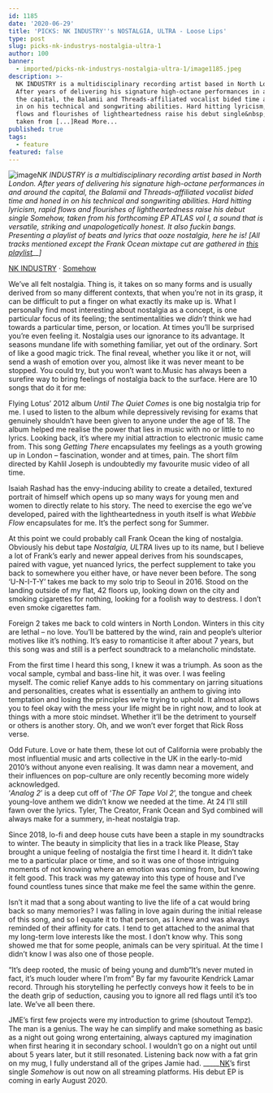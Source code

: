 ```yaml
---
id: 1185
date: '2020-06-29'
title: 'PICKS: NK INDUSTRY''s NOSTALGIA, ULTRA - Loose Lips'
type: post
slug: picks-nk-industrys-nostalgia-ultra-1
author: 100
banner:
  - imported/picks-nk-industrys-nostalgia-ultra-1/image1185.jpeg
description: >-
  NK INDUSTRY is a multidisciplinary recording artist based in North London.
  After years of delivering his signature high-octane performances in and around
  the capital, the Balamii and Threads-affiliated vocalist bided time and honed
  in on his technical and songwriting abilities. Hard hitting lyricism, rapid
  flows and flourishes of lightheartedness raise his debut single&nbsp;Somehow,
  taken from [...]Read More...
published: true
tags:
  - feature
featured: false
---
```

![image](../imported/picks-nk-industrys-nostalgia-ultra-1/image1185.jpeg)_NK INDUSTRY is a multidisciplinary recording artist based in North London. After years of delivering his signature high-octane performances in and around the capital, the Balamii and Threads-affiliated vocalist bided time and honed in on his technical and songwriting abilities. Hard hitting lyricism, rapid flows and flourishes of lightheartedness raise his debut single_ _Somehow, taken from his forthcoming EP ATLAS vol I, a sound that is versatile, striking and unapologetically honest. It also fuckin bangs. Presenting a playlist of beats and lyrics that ooze nostalgia, here he is! \[All tracks mentioned except the Frank Ocean mixtape cut are gathered in [this playlist](https://open.spotify.com/playlist/0ijG5XIzAXwJY9OzYmGwpv?si=Xp00cESXRH-RnGjVEWL9zw)__\]_

[NK INDUSTRY](https://soundcloud.com/nkindustry "NK INDUSTRY") · [Somehow](https://soundcloud.com/nkindustry/somehow "Somehow")

We’ve all felt nostalgia. Thing is, it takes on so many forms and is usually derived from so many different contexts, that when you’re not in its grasp, it can be difficult to put a finger on what exactly its make up is. What I personally find most interesting about nostalgia as a concept, is one particular focus of its feeling; the sentimentalities we _didn’t_ think we had towards a particular time, person, or location. At times you’ll be surprised you’re even feeling it. Nostalgia uses our ignorance to its advantage. It seasons mundane life with something familiar, yet out of the ordinary. Sort of like a good magic trick. The final reveal, whether you like it or not, will send a wash of emotion over you, almost like it was never meant to be stopped. You could try, but you won’t want to.Music has always been a surefire way to bring feelings of nostalgia back to the surface. Here are 10 songs that do it for me:

Flying Lotus’ 2012 album _Until The Quiet Comes_ is one big nostalgia trip for me. I used to listen to the album while depressively revising for exams that genuinely shouldn’t have been given to anyone under the age of 18. The album helped me realise the power that lies in music with no or little to no lyrics. Looking back, it’s where my initial attraction to electronic music came from. This song _Getting There_ encapsulates my feelings as a youth growing up in London – fascination, wonder and at times, pain. The short film directed by Kahlil Joseph is undoubtedly my favourite music video of all time. 

[](https://www.youtube.com/watch?v=xHqBj_ne6qo)Isaiah Rashad has the envy-inducing ability to create a detailed, textured portrait of himself which opens up so many ways for young men and women to directly relate to his story. The need to exercise the ego we’ve developed, paired with the lightheartedness in youth itself is what _Webbie Flow_ encapsulates for me. It’s the perfect song for Summer. 

At this point we could probably call Frank Ocean the king of nostalgia. Obviously his debut tape _Nostalgia, ULTRA_ lives up to its name, but I believe a lot of Frank’s early and newer appeal derives from his soundscapes, paired with vague, yet nuanced lyrics, the perfect supplement to take you back to somewhere you either have, or have never been before. The song ‘U-N-I-T-Y’ takes me back to my solo trip to Seoul in 2016. Stood on the landing outside of my flat, 42 floors up, looking down on the city and smoking cigarettes for nothing, looking for a foolish way to destress. I don’t even smoke cigarettes fam.

Foreign 2 takes me back to cold winters in North London. Winters in this city are lethal – no love. You’ll be battered by the wind, rain and people’s ulterior motives like it’s nothing. It’s easy to romanticise it after about 7 years, but this song was and still is a perfect soundtrack to a melancholic mindstate. 

From the first time I heard this song, I knew it was a triumph. As soon as the vocal sample, cymbal and bass-line hit, it was over. I was feeling myself. The comic relief Kanye adds to his commentary on jarring situations and personalities, creates what is essentially an anthem to giving into temptation and losing the principles we’re trying to uphold. It almost allows you to feel okay with the mess your life might be in right now, and to look at things with a more stoic mindset. Whether it’ll be the detriment to yourself or others is another story. Oh, and we won’t ever forget that Rick Ross verse.

Odd Future. Love or hate them, these lot out of California were probably the most influential music and arts collective in the UK in the early-to-mid 2010’s without anyone even realising. It was damn near a movement, and their influences on pop-culture are only recently becoming more widely acknowledged.   
[](https://www.youtube.com/watch?v=mmVtCkBud-s)‘_Analog 2_’ is a deep cut off of ‘_The OF Tape Vol 2_’, the tongue and cheek young-love anthem we didn’t know we needed at the time. At 24 I’ll still fawn over the lyrics. Tyler, The Creator, Frank Ocean and Syd combined will always make for a summery, in-heat nostalgia trap.

Since 2018, lo-fi and deep house cuts have been a staple in my soundtracks to winter. The beauty in simplicity that lies in a track like Please, Stay brought a unique feeling of nostalgia the first time I heard it. It didn’t take me to a particular place or time, and so it was one of those intriguing moments of not knowing where an emotion was coming from, but knowing it felt good. This track was my gateway into this type of house and I’ve found countless tunes since that make me feel the same within the genre.

Isn’t it mad that a song about wanting to live the life of a cat would bring back so many memories? I was falling in love again during the initial release of this song, and so I equate it to that person, as I knew and was always reminded of their affinity for cats. I tend to get attached to the animal that my long-term love interests like the most. I don’t know why. This song showed me that for some people, animals can be very spiritual. At the time I didn’t know I was also one of those people.

“It’s deep rooted, the music of being young and dumb“It’s never muted in fact, it’s much louder where I’m from” By far my favourite Kendrick Lamar record. Through his storytelling he perfectly conveys how it feels to be in the death grip of seduction, causing you to ignore all red flags until it’s too late. We’ve all been there. 

JME’s first few projects were my introduction to grime (shoutout Tempz). The man is a genius. The way he can simplify and make something as basic as a night out going wrong entertaining, always captured my imagination when first hearing it in secondary school. I wouldn’t go on a night out until about 5 years later, but it still resonated. Listening back now with a fat grin on my mug, I fully understand all of the gripes Jamie had. \_\_\_\_\_[NK](http://linktr.ee/nkindustry)’s first single _Somehow_ is out now on all streaming platforms. His debut EP is coming in early August 2020.